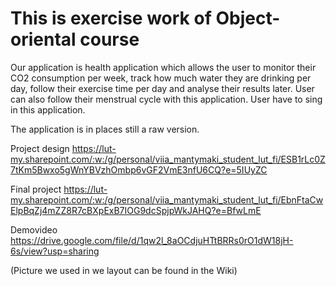 # This is exercise work of Object-oriental course


Our application is health application which allows the user to monitor their CO2 consumption per week, 
track how much water they are drinking per day, follow their exercise time per day and analyse their results later. 
User can also follow their menstrual cycle with this application. User have to sing in this application.

The application is in places still a raw version.


Project design https://lut-my.sharepoint.com/:w:/g/personal/viia_mantymaki_student_lut_fi/ESB1rLc0Z7tKm5Bwxo5gWnYBVzhOmbp6vGF2VmE3nfU6CQ?e=5IUyZC


Final project https://lut-my.sharepoint.com/:w:/g/personal/viia_mantymaki_student_lut_fi/EbnFtaCwElpBqZj4mZZ8R7cBXpExB7IOG9dcSpjpWkJAHQ?e=BfwLmE

Demovideo https://drive.google.com/file/d/1qw2l_8aOCdjuHTtBRRs0rO1dW18jH-6s/view?usp=sharing

(Picture we used in we layout can be found in the Wiki)
